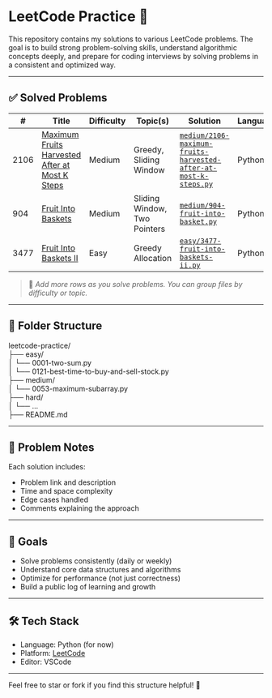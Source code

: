 ﻿# LeetCode Practice 🧠

This repository contains my solutions to various LeetCode problems. The goal is to build strong problem-solving skills, understand algorithmic concepts deeply, and prepare for coding interviews by solving problems in a consistent and optimized way.

---

## ✅ Solved Problems

| #    | Title                                                                                                                           | Difficulty | Topic(s)                     | Solution                                                                                                                         | Language |
| ---- | ------------------------------------------------------------------------------------------------------------------------------- | ---------- | ---------------------------- | -------------------------------------------------------------------------------------------------------------------------------- | -------- |
| 2106 | [Maximum Fruits Harvested After at Most K Steps](https://leetcode.com/problems/maximum-fruits-harvested-after-at-most-k-steps/) | Medium     | Greedy, Sliding Window       | [`medium/2106-maximum-fruits-harvested-after-at-most-k-steps.py`](medium/2106-maximum-fruits-harvested-after-at-most-k-steps.py) | Python   |
| 904  | [Fruit Into Baskets ](https://leetcode.com/problems/fruit-into-baskets/)                                                        | Medium     | Sliding Window, Two Pointers | [`medium/904-fruit-into-basket.py`](medium/904-fruit-into-basket.py)                                                             | Python   |
| 3477 | [Fruit Into Baskets II ](https://leetcode.com/problems/fruit-into-baskets-ii/)                                                  | Easy       | Greedy Allocation            | [`easy/3477-fruit-into-baskets-ii.py`](medium/904-fruit-into-basket.py)                                                          | Python   |

> 📌 _Add more rows as you solve problems. You can group files by difficulty or topic._

---

## 📂 Folder Structure

leetcode-practice/  
├── easy/  
│ └── 0001-two-sum.py  
│ └── 0121-best-time-to-buy-and-sell-stock.py  
├── medium/  
│ └── 0053-maximum-subarray.py  
├── hard/  
│ └── ...  
├── README.md

---

## 🧠 Problem Notes

Each solution includes:

- Problem link and description
- Time and space complexity
- Edge cases handled
- Comments explaining the approach

---

## 🚀 Goals

- Solve problems consistently (daily or weekly)
- Understand core data structures and algorithms
- Optimize for performance (not just correctness)
- Build a public log of learning and growth

---

## 🛠️ Tech Stack

- Language: Python (for now)
- Platform: [LeetCode](https://leetcode.com/)
- Editor: VSCode

---

Feel free to star or fork if you find this structure helpful! 🌟
